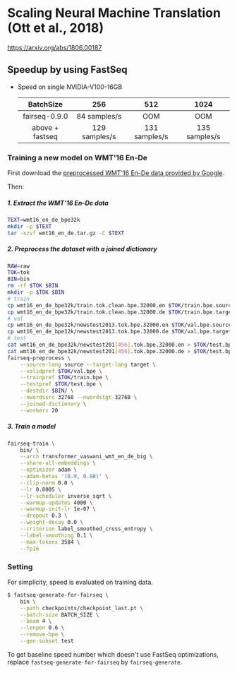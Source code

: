 # Scaling Neural Machine Translation (Ott et al., 2018)
https://arxiv.org/abs/1806.00187

## Speedup by using FastSeq

- Speed on single NVIDIA-V100-16GB

  |     BatchSize    |      256       |      512       |      1024      |
  |:----------------:|:--------------:|:--------------:|:--------------:|
  | fairseq-0.9.0    |  84 samples/s  |      OOM       |      OOM       |
  | above + fastseq  | 129 samples/s  |  131 samples/s |  135 samples/s |

### Training a new model on WMT'16 En-De

First download the [preprocessed WMT'16 En-De data provided by Google](https://drive.google.com/uc?export=download&id=0B_bZck-ksdkpM25jRUN2X2UxMm8).

Then:

##### 1. Extract the WMT'16 En-De data
```bash
TEXT=wmt16_en_de_bpe32k
mkdir -p $TEXT
tar -xzvf wmt16_en_de.tar.gz -C $TEXT
```

##### 2. Preprocess the dataset with a joined dictionary
```bash
RAW=raw
TOK=tok
BIN=bin
rm -rf $TOK $BIN
mkdir -p $TOK $BIN
# train
cp wmt16_en_de_bpe32k/train.tok.clean.bpe.32000.en $TOK/train.bpe.source
cp wmt16_en_de_bpe32k/train.tok.clean.bpe.32000.de $TOK/train.bpe.target
# val
cp wmt16_en_de_bpe32k/newstest2013.tok.bpe.32000.en $TOK/val.bpe.source
cp wmt16_en_de_bpe32k/newstest2013.tok.bpe.32000.de $TOK/val.bpe.target
# test
cat wmt16_en_de_bpe32k/newstest201[456].tok.bpe.32000.en > $TOK/test.bpe.source
cat wmt16_en_de_bpe32k/newstest201[456].tok.bpe.32000.de > $TOK/test.bpe.target
fairseq-preprocess \
    --source-lang source --target-lang target \
    --validpref $TOK/val.bpe \
    --trainpref $TOK/train.bpe \
    --testpref $TOK/test.bpe \
    --destdir $BIN/ \
    --nwordssrc 32768 --nwordstgt 32768 \
    --joined-dictionary \
    --workers 20
```

##### 3. Train a model
```bash
fairseq-train \
    bin/ \
    --arch transformer_vaswani_wmt_en_de_big \
    --share-all-embeddings \
    --optimizer adam \
    --adam-betas '(0.9, 0.98)' \
    --clip-norm 0.0 \
    --lr 0.0005 \
    --lr-scheduler inverse_sqrt \
    --warmup-updates 4000 \
    --warmup-init-lr 1e-07 \
    --dropout 0.3 \
    --weight-decay 0.0 \
    --criterion label_smoothed_cross_entropy \
    --label-smoothing 0.1 \
    --max-tokens 3584 \
    --fp16
```

### Setting
For simplicity, speed is evaluated on training data.

```bash
$ fastseq-generate-for-fairseq \
    bin \
    --path checkpoints/checkpoint_last.pt \
    --batch-size BATCH_SIZE \
    --beam 4 \
    --lenpen 0.6 \
    --remove-bpe \
    --gen-subset test
```
To get baseline speed number which doesn't use FastSeq optimizations, replace `fastseq-generate-for-fairseq` by `fairseq-generate`.
